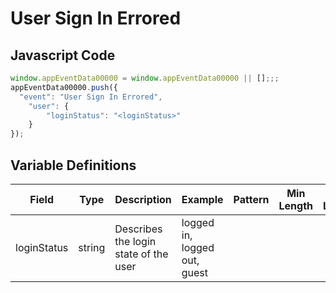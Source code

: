 # User Sign In Errored

### 

## Javascript Code
```js
window.appEventData00000 = window.appEventData00000 || [];;;
appEventData00000.push({
  "event": "User Sign In Errored",
    "user": {
        "loginStatus": "<loginStatus>"
    }
});
```

## Variable Definitions

|Field|Type|Description|Example|Pattern|Min Length|Max Length|Minimum|Maximum|Multiple Of|
| --- | --- | --- | --- | --- | --- | --- | --- | --- | --- |
|loginStatus|string|Describes the login state of the user|logged in, logged out, guest|||||||




